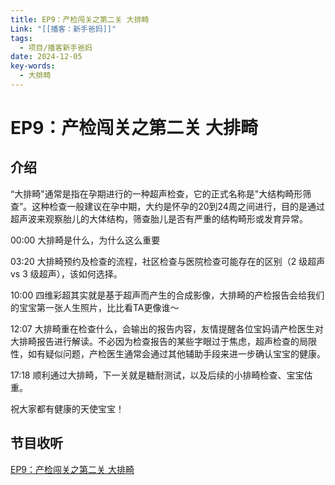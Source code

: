 ```yaml
---
title: EP9：产检闯关之第二关 大排畸
Link: "[[播客：新手爸妈]]"
tags:
  - 项目/播客新手爸妈
date: 2024-12-05
key-words:
  - 大排畸
---
```


# EP9：产检闯关之第二关 大排畸

## 介绍
“大排畸"通常是指在孕期进行的一种超声检查，它的正式名称是"大结构畸形筛查”。这种检查一般建议在孕中期，大约是怀孕的20到24周之间进行，目的是通过超声波来观察胎儿的大体结构，筛查胎儿是否有严重的结构畸形或发育异常。

00:00 大排畸是什么，为什么这么重要

03:20 大排畸预约及检查的流程，社区检查与医院检查可能存在的区别（2 级超声 vs 3 级超声），该如何选择。

10:00 四维彩超其实就是基于超声而产生的合成影像，大排畸的产检报告会给我们的宝宝第一张人生照片，比比看TA更像谁～

12:07 大排畸重在检查什么，会输出的报告内容，友情提醒各位宝妈请产检医生对大排畸报告进行解读。不必因为检查报告的某些字眼过于焦虑，超声检查的局限性，如有疑似问题，产检医生通常会通过其他辅助手段来进一步确认宝宝的健康。

17:18 顺利通过大排畸，下一关就是糖耐测试，以及后续的小排畸检查、宝宝估重。

祝大家都有健康的天使宝宝！

## 节目收听

[EP9：产检闯关之第二关 大排畸](https://www.xiaoyuzhoufm.com/episode/6751a50ea314b553c66d6c80)

